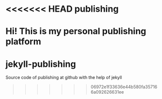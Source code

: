 <<<<<<< HEAD
publishing
==========

Hi! This is my personal publishing platform
=======
jekyll-publishing
=================

Source code of publishing at github with the help of jekyll
>>>>>>> 06972e1f33636e44b580fa357166a092626631ee
